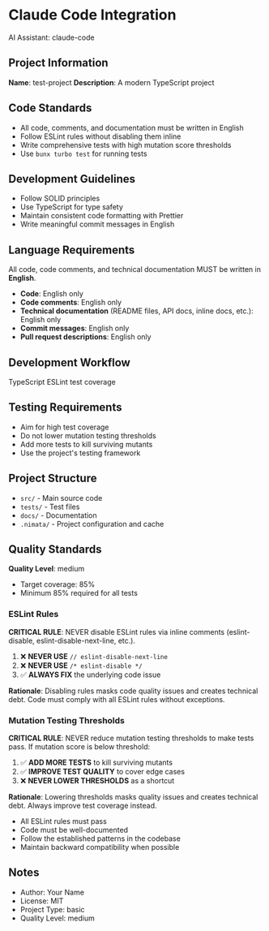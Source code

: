 # Claude Code Integration

AI Assistant: claude-code

## Project Information

**Name**: test-project **Description**: A modern TypeScript project

## Code Standards

- All code, comments, and documentation must be written in English
- Follow ESLint rules without disabling them inline
- Write comprehensive tests with high mutation score thresholds
- Use `bunx turbo test` for running tests

## Development Guidelines

- Follow SOLID principles
- Use TypeScript for type safety
- Maintain consistent code formatting with Prettier
- Write meaningful commit messages in English

## Language Requirements

All code, code comments, and technical documentation MUST be written in
**English**.

- **Code**: English only
- **Code comments**: English only
- **Technical documentation** (README files, API docs, inline docs, etc.):
  English only
- **Commit messages**: English only
- **Pull request descriptions**: English only

## Development Workflow

TypeScript ESLint test coverage

## Testing Requirements

- Aim for high test coverage
- Do not lower mutation testing thresholds
- Add more tests to kill surviving mutants
- Use the project's testing framework

## Project Structure

- `src/` - Main source code
- `tests/` - Test files
- `docs/` - Documentation
- `.nimata/` - Project configuration and cache

## Quality Standards

**Quality Level**: medium

- Target coverage: 85%
- Minimum 85% required for all tests

### ESLint Rules

**CRITICAL RULE**: NEVER disable ESLint rules via inline comments
(eslint-disable, eslint-disable-next-line, etc.).

1. ❌ **NEVER USE** `// eslint-disable-next-line`
2. ❌ **NEVER USE** `/* eslint-disable */`
3. ✅ **ALWAYS FIX** the underlying code issue

**Rationale**: Disabling rules masks code quality issues and creates technical
debt. Code must comply with all ESLint rules without exceptions.

### Mutation Testing Thresholds

**CRITICAL RULE**: NEVER reduce mutation testing thresholds to make tests pass.
If mutation score is below threshold:

1. ✅ **ADD MORE TESTS** to kill surviving mutants
2. ✅ **IMPROVE TEST QUALITY** to cover edge cases
3. ❌ **NEVER LOWER THRESHOLDS** as a shortcut

**Rationale**: Lowering thresholds masks quality issues and creates technical
debt. Always improve test coverage instead.

- All ESLint rules must pass
- Code must be well-documented
- Follow the established patterns in the codebase
- Maintain backward compatibility when possible

## Notes

- Author: Your Name
- License: MIT
- Project Type: basic
- Quality Level: medium
